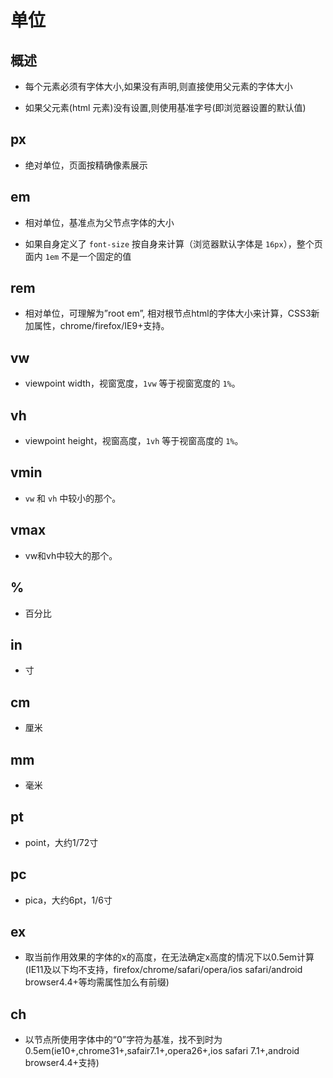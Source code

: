 # 单位

## 概述

  - 每个元素必须有字体大小,如果没有声明,则直接使用父元素的字体大小

  - 如果父元素(html 元素)没有设置,则使用基准字号(即浏览器设置的默认值)

## px

  - 绝对单位，页面按精确像素展示

## em

  - 相对单位，基准点为父节点字体的大小

  - 如果自身定义了 `font-size` 按自身来计算（浏览器默认字体是 `16px`），整个页面内 `1em` 不是一个固定的值

## rem

  - 相对单位，可理解为”root em”, 相对根节点html的字体大小来计算，CSS3新加属性，chrome/firefox/IE9+支持。

## vw

  - viewpoint width，视窗宽度，`1vw` 等于视窗宽度的 `1%`。

## vh

  - viewpoint height，视窗高度，`1vh` 等于视窗高度的 `1%`。

## vmin

  - `vw` 和 `vh` 中较小的那个。

## vmax

  - vw和vh中较大的那个。

## %

  - 百分比

## in

  - 寸

## cm

  - 厘米

## mm

  - 毫米

## pt

  - point，大约1/72寸

## pc

  - pica，大约6pt，1/6寸

## ex

  - 取当前作用效果的字体的x的高度，在无法确定x高度的情况下以0.5em计算(IE11及以下均不支持，firefox/chrome/safari/opera/ios safari/android browser4.4+等均需属性加么有前缀)

## ch

  - 以节点所使用字体中的“0”字符为基准，找不到时为0.5em(ie10+,chrome31+,safair7.1+,opera26+,ios safari 7.1+,android browser4.4+支持)
